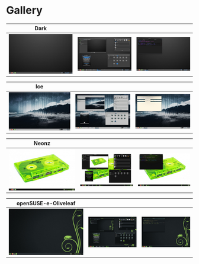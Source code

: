 Gallery
====================

| **Dark** | | | 
| :---: | :---: | :---: |
|  ![](Dark-Plain.jpg)  |  ![](Dark-Apps.jpg)  |  ![](Dark-Terminology.jpg)  |

| **Ice** | | |
| :---: | :---: | :---: |
|  ![](Ice-Plain.jpg)  |  ![](Ice-Apps.jpg)  |  ![](Ice-Terminology.jpg)  |

| **Neonz** | | |
| :---: | :---: | :---: |
|  ![](Neonz-Plain.jpg)  |  ![](Neonz-Apps.jpg)  |  ![](Neonz-Terminology.jpg)  |

| **openSUSE-e-Oliveleaf** | | |
| :---: | :---: | :---: |
|  ![](Oliveleaf-Plain.jpg)  |  ![](Oliveleaf-Apps.jpg)  |  ![](Oliveleaf-Terminology.jpg)  |
